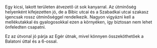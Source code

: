 Egy kicsi, lakott területen átvezető út sok kanyarral. Az útminőség helyenként kifejezetten jó, de a Bíbic utcai és a Szabadkai utcai szakasz igencsak rossz útminőséggel rendelkezik. Nagyon vigyázni kell a mellékutakkal és gyalogosokkal ezen a környéken, így biztosan nem lehet önfeledten csapatni.

Ez az útvonal jó párja az Egér útnak, mivel könnyen összeköthetőek a Balatoni úttal és a 6-ossal.
